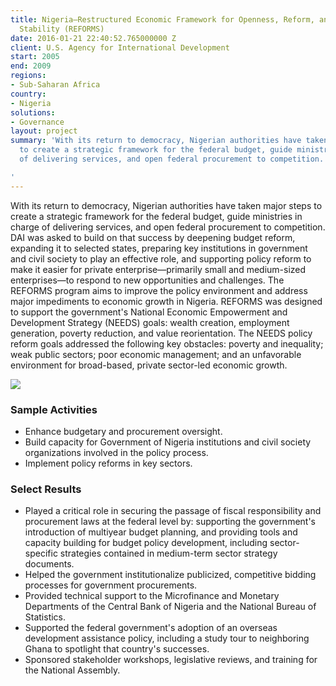 ```yaml
---
title: Nigeria—Restructured Economic Framework for Openness, Reform, and Macroeconomic
  Stability (REFORMS)
date: 2016-01-21 22:40:52.765000000 Z
client: U.S. Agency for International Development
start: 2005
end: 2009
regions:
- Sub-Saharan Africa
country:
- Nigeria
solutions:
- Governance
layout: project
summary: 'With its return to democracy, Nigerian authorities have taken major steps
  to create a strategic framework for the federal budget, guide ministries in charge
  of delivering services, and open federal procurement to competition.

'
---
```


With its return to democracy, Nigerian authorities have taken major steps to create a strategic framework for the federal budget, guide ministries in charge of delivering services, and open federal procurement to competition. DAI was asked to build on that success by deepening budget reform, expanding it to selected states, preparing key institutions in government and civil society to play an effective role, and supporting policy reform to make it easier for private enterprise—primarily small and medium-sized enterprises—to respond to new opportunities and challenges. The REFORMS program aims to improve the policy environment and address major impediments to economic growth in Nigeria. REFORMS was designed to support the government's National Economic Empowerment and Development Strategy (NEEDS) goals: wealth creation, employment generation, poverty reduction, and value reorientation. The NEEDS policy reform goals addressed the following key obstacles: poverty and inequality; weak public sectors; poor economic management; and an unfavorable environment for broad-based, private sector-led economic growth.

![][1]

###  Sample Activities

* Enhance budgetary and procurement oversight.
* Build capacity for Government of Nigeria institutions and civil society organizations involved in the policy process.
* Implement policy reforms in key sectors.

###  Select Results

* Played a critical role in securing the passage of fiscal responsibility and procurement laws at the federal level by: supporting the government's introduction of multiyear budget planning, and providing tools and capacity building for budget policy development, including sector-specific strategies contained in medium-term sector strategy documents.
* Helped the government institutionalize publicized, competitive bidding processes for government procurements.
* Provided technical support to the Microfinance and Monetary Departments of the Central Bank of Nigeria and the National Bureau of Statistics.
* Supported the federal government's adoption of an overseas development assistance policy, including a study tour to neighboring Ghana to spotlight that country's successes.
* Sponsored stakeholder workshops, legislative reviews, and training for the National Assembly.

[1]: /assets/images/projects/NigeriaREFORMS.jpg
